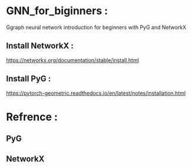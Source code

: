 # GNN_for_biginners :

Ggraph neural network introduction for beginners with PyG and  NetworkX

## Install NetworkX :
https://networkx.org/documentation/stable/install.html

## Install PyG :
https://pytorch-geometric.readthedocs.io/en/latest/notes/installation.html

# Refrence :
## PyG
## NetworkX

